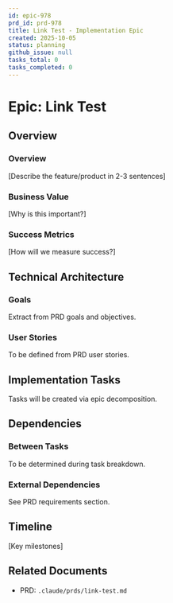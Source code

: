 ```yaml
---
id: epic-978
prd_id: prd-978
title: Link Test - Implementation Epic
created: 2025-10-05
status: planning
github_issue: null
tasks_total: 0
tasks_completed: 0
---
```

# Epic: Link Test

## Overview

### Overview

[Describe the feature/product in 2-3 sentences]

### Business Value

[Why is this important?]

### Success Metrics

[How will we measure success?]

## Technical Architecture

### Goals
Extract from PRD goals and objectives.

### User Stories
To be defined from PRD user stories.

## Implementation Tasks

Tasks will be created via epic decomposition.

## Dependencies

### Between Tasks
To be determined during task breakdown.

### External Dependencies
See PRD requirements section.

## Timeline

[Key milestones]

## Related Documents

- PRD: `.claude/prds/link-test.md`
